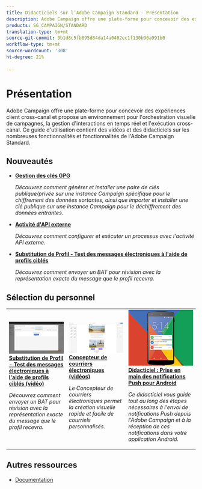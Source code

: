 ```yaml
---
title: Didacticiels sur l’Adobe Campaign Standard - Présentation
description: Adobe Campaign offre une plate-forme pour concevoir des expériences client cross-canal et propose un environnement pour l'orchestration visuelle de campagnes, la gestion d'interactions en temps réel et l'exécution cross-canal. Ce guide d'utilisation contient des vidéos et des didacticiels sur les nombreuses fonctionnalités et fonctionnalités de l'Adobe Campaign Standard.
products: SG_CAMPAIGN/STANDARD
translation-type: tm+mt
source-git-commit: 9b1d8c5fb895d84da14a0402ec1f130b90a991b0
workflow-type: tm+mt
source-wordcount: '308'
ht-degree: 21%

---
```



# Présentation

Adobe Campaign offre une plate-forme pour concevoir des expériences client cross-canal et propose un environnement pour l&#39;orchestration visuelle de campagnes, la gestion d&#39;interactions en temps réel et l&#39;exécution cross-canal. Ce guide d&#39;utilisation contient des vidéos et des didacticiels sur les nombreuses fonctionnalités et fonctionnalités de l&#39;Adobe Campaign Standard.

## Nouveautés

* **[Gestion des clés GPG](/help/administrating/control-panel/gpg-key-management/gpg-key-management-overview.md)**

   *Découvrez comment générer et installer une paire de clés publique/privée sur une instance Campaign spécifique pour le chiffrement des données sortantes, ainsi que importer et installer une clé publique sur une instance Campaign pour le déchiffrement des données entrantes.*

* **[Activité d&#39;API externe](/help/managing-processes-and-data/data-management-activities/external-api-activity.md)**

   *Découvrez comment configurer et exécuter un processus avec l&#39;activité API externe.*

* **[Substitution de Profil - Test des messages électroniques à l&#39;aide de profils ciblés](/help/communication-channels/email/profile-substitution.md)**

   *Découvrez comment envoyer un BAT pour révision avec la représentation exacte du message que le profil recevra.*

## Sélection du personnel

<table>
<tr>
  <td>
    <a href="./communication-channels/email/profile-substitution.md"> 
      <img alt="Substitution de Profil - Test des messages électroniques à l'aide de profils ciblés (vidéo)" src="./assets/substitution_tab.png"/>
    </a>
    <div>
      <a href="./communication-channels/email/profile-substitution.md">
    <strong>Substitution de Profil - Test des messages électroniques à l'aide de profils ciblés (vidéo)</strong>
    </a>
    </div>
    <p>
    <em>Découvrez comment envoyer un BAT pour révision avec la représentation exacte du message que le profil recevra.</em>
    <p>
  </td>
   <td>
    <a href="./designing-content/email-designer/email-designer-overview.md">
      <img alt="Concepteur de courriers électroniques (vidéos)" src="./assets/email_designer_tutorial.png" />
    </a>
    <div>
      <a href="./designing-content/email-designer/email-designer-overview.md">
    <strong>Concepteur de courriers électroniques (vidéos)</strong>
    </a>
    </div>
    <p>
    <em>Le Concepteur de courriers électroniques permet la création visuelle rapide et facile de courriels personnalisés.</em>
    <p>
  </td>
  <td>
    <a href="https://docs.adobe.com/content/help/en/campaign-standard-learn/getting-started-with-push-notifications-android/introduction.html">
      <img alt="Didacticiel : Prise en main des notifications Push pour Android" src="./assets/push-for-android.png" />
    </a>
    <div>
      <a href="https://docs.adobe.com/content/help/en/campaign-standard-learn/getting-started-with-push-notifications-android/introduction.html">
    <strong>Didacticiel : Prise en main des notifications Push pour Android</strong>
    </a>
    </div>
    <p>
    <em>Ce didacticiel vous guide tout au long des étapes nécessaires à l'envoi de notifications Push depuis l'Adobe Campaign et à la réception de ces notifications dans votre application Android. </em>
    <p>
  </td>
</tr>
</table>

## Autres ressources

* [Documentation](https://docs.adobe.com/content/help/fr-FR/campaign-standard/using/campaign-standard-home.html)
